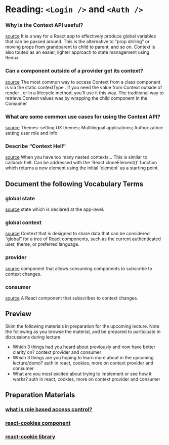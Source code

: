# Reading: `<Login />` and `<Auth />`

### Why is the Context API useful?

[source](https://www.loginradius.com/blog/async/react-context-api/#:~:text=The%20React%20Context%20API%20is,to%20state%20management%20using%20Redux.)
It is a way for a React app to effectively produce global variables that can be passed around. This is the alternative to "prop drilling" or moving props from grandparent to child to parent, and so on. Context is also touted as an easier, lighter approach to state management using Redux.

### Can a component outside of a provider get its context?

[source](https://www.taniarascia.com/using-context-api-in-react/)
The most common way to access Context from a class component is via the static contextType . If you need the value from Context outside of render , or in a lifecycle method, you'll use it this way. The traditional way to retrieve Context values was by wrapping the child component in the Consumer

### What are some common use cases for using the Context API?

[source](https://blog.bitsrc.io/why-you-should-consider-the-new-context-api-in-react-a-deep-dive-d588b66c57b5)
Themes: setting UX themes; Multilingual applications; Authorization: setting user role and info

### Describe “Context Hell”

[source](https://reactjs.org/docs/react-api.html#cloneelement)
When you have too many nested contexts... This is similar to callback hell. Can be addressed with the 'React.cloneElement()' function which returns a new element using the initial 'element' as a starting point.

## Document the following Vocabulary Terms

### global state

[source](https://codeburst.io/global-state-with-react-hooks-and-context-api-87019cc4f2cf)
state which is declared at the app-level.

### global context

[source](https://reactjs.org/docs/context.html)
Context that is designed to share data that can be considered “global” for a tree of React components, such as the current authenticated user, theme, or preferred language.

### provider

[source](https://reactjs.org/docs/context.html#contextprovider)
component that allows consuming components to subscribe to context changes.

### consumer

[source](https://reactjs.org/docs/context.html#contextconsumer)
A React component that subscribes to context changes.

## Preview

Skim the following materials in preparation for the upcoming lecture. Note the following as you browse the material, and be prepared to participate in discussions during lecture

- Which 3 things had you heard about previously and now have better clarity on?
  context provider and consumer
- Which 3 things are you hoping to learn more about in the upcoming lecture/demo?
  auth in react, cookies, more on context provider and consumer
- What are you most excited about trying to implement or see how it works?
  auth in react, cookies, more on context provider and consumer

## Preparation Materials

### [what is role based access control?](https://digitalguardian.com/blog/what-role-based-access-control-rbac-examples-benefits-and-more)

### [react-cookies component](https://www.npmjs.com/package/react-cookies)

### [react-cookie library](https://www.npmjs.com/package/react-cookie)
